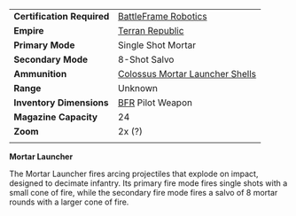 |                            |                                                                                     |
| -------------------------- | ----------------------------------------------------------------------------------- |
| **Certification Required** | [BattleFrame Robotics](../vehicles/BattleFrame_Robotics.md)                         |
| **Empire**                 | [Terran Republic](../terminology/Terran_Republic.md)                                        |
| **Primary Mode**           | Single Shot Mortar                                                                  |
| **Secondary Mode**         | 8-Shot Salvo                                                                        |
| **Ammunition**             | [Colossus Mortar Launcher Shells](../ammunition/Colossus_Mortar_Launcher_Shells.md) |
| **Range**                  | Unknown                                                                             |
| **Inventory Dimensions**   | [BFR](../vehicles/BattleFrame_Robotics.md) Pilot Weapon                             |
| **Magazine Capacity**      | 24                                                                                  |
| **Zoom**                   | 2x (?)                                                                              |
|                            |                                                                                     |

**Mortar Launcher**

The Mortar Launcher fires arcing projectiles that explode on impact, designed to
decimate infantry. Its primary fire mode fires single shots with a small cone of
fire, while the secondary fire mode fires a salvo of 8 mortar rounds with a
larger cone of fire.
